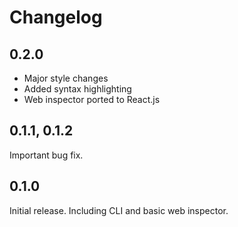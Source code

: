 # Changelog

## 0.2.0

- Major style changes
- Added syntax highlighting
- Web inspector ported to React.js

## 0.1.1, 0.1.2

Important bug fix.

## 0.1.0

Initial release. Including CLI and basic web inspector.
